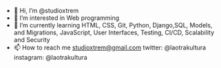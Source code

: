 - 👋 Hi, I’m @studioxtrem
- 👀 I’m interested in Web programming
- 🌱 I’m currently learning HTML, CSS, Git, Python, Django,SQL, Models, and Migrations, JavaScript, User Interfaces, Testing, 
CI/CD, Scalability and Security
- 📫 How to reach me studioxtrem@gmail.com 
twitter: @laotrakultura
instagram: @laotrakultura

<!---
studioxtrem/studioxtrem is a ✨ special ✨ repository because its `README.md` (this file) appears on your GitHub profile.
You can click the Preview link to take a look at your changes.
--->
